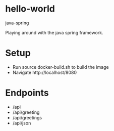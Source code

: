 # hello-world
java-spring

Playing around with the java spring framework. 

# Setup
- Run source docker-build.sh to build the image
- Navigate http://localhost/8080 

# Endpoints
- /api
- /api/greeting
- /api/greetings
- /api/json


